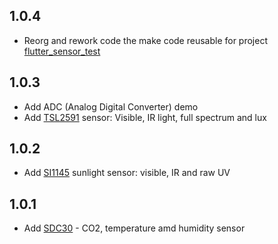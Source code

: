 ## 1.0.4
* Reorg and rework code the make code reusable for project [flutter_sensor_test](https://github.com/pezi/flutter_sensor_tester)

## 1.0.3
* Add ADC (Analog Digital Converter) demo
* Add [TSL2591](https://www.adafruit.com/product/1980) sensor: Visible, IR light, full spectrum and lux

## 1.0.2
* Add [SI1145](https://www.seeedstudio.com/Grove-Sunlight-Sensor.html) sunlight sensor: visible, IR and raw UV

## 1.0.1 
* Add [SDC30](https://www.seeedstudio.com/Grove-CO2-Temperature-Humidity-Sensor-SCD30-p-2911.html) - CO2, temperature amd humidity sensor

